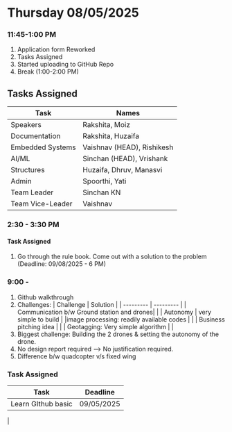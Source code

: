 # Thursday 08/05/2025

### 11:45-1:00 PM

1. Application form Reworked
2. Tasks Assigned 
3. Started uploading to GitHub Repo 
4. Break (1:00-2:00 PM)

## Tasks Assigned

| Task  | Names   |
|--------------- | --------------- |
| Speakers   | Rakshita, Moiz|
| Documentation   | Rakshita, Huzaifa   |
| Embedded Systems   | Vaishnav (HEAD), Rishikesh   |
| AI/ML   | Sinchan (HEAD), Vrishank   |
|Structures| Huzaifa, Dhruv, Manasvi|
|Admin| Spoorthi, Yati|
|Team Leader| Sinchan KN|
|Team Vice-Leader| Vaishnav|

### 2:30 - 3:30 PM

#### Task Assigned

1. Go through the rule book. Come out with a solution to the problem (Deadline: 09/08/2025 - 6 PM)



### 9:00 - 

1. Github walkthrough
2. Challenges:
| Challenge | Solution |
| --------- | --------- |
| Communication b/w Ground station and drones| |
| Autonomy | very simple to build |
|image processing: readily available codes | |
| Business pitching idea | |
| Geotagging: Very simple algorithm |  |
4. Biggest challenge: Building the 2 drones & setting the autonomy of the drone.
5. No design report required --> No justification required.
6. Difference b/w quadcopter v/s fixed wing

### Task Assigned

| Task | Deadline |
| ----- | ---- |
| Learn GIthub basic | 09/05/2025 |
| 